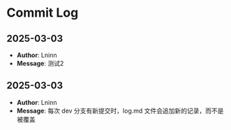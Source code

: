 # Commit Log

## 2025-03-03
- **Author**: Lninn
- **Message**: 测试2

## 2025-03-03
- **Author**: Lninn
- **Message**: 每次 dev 分支有新提交时，log.md 文件会追加新的记录，而不是被覆盖

